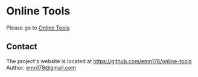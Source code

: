 # Online Tools
Please go to [Online Tools](http://vismriti.github.io/online-tools/)

## Contact
The project's website is located at https://github.com/emn178/online-tools  
Author: emn178@gmail.com
